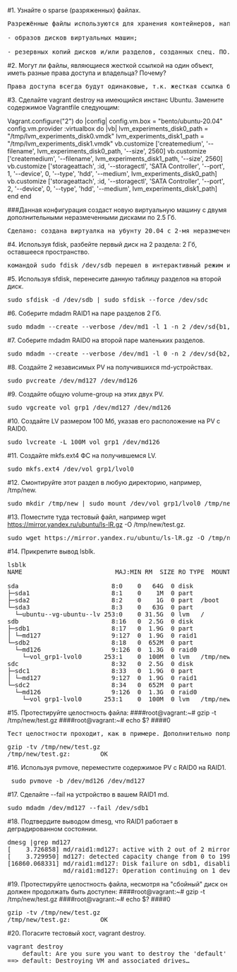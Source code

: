 #1. Узнайте о sparse (разряженных) файлах.
<pre>
Разрежённые файлы используются для хранения контейнеров, например:

- образов дисков виртуальных машин;

- резервных копий дисков и/или разделов, созданных спец. ПО.
</pre>
#2. Могут ли файлы, являющиеся жесткой ссылкой на один объект, иметь разные права доступа и владельца? Почему?

<pre>Права доступа всегда будут одинаковые, т.к. жесткая ссылка будет иметь тот-же инод, что и файл. При изменение прав доступа к файлу автоматически меняются права доступа всех хардлинков.</pre>

#3. Сделайте vagrant destroy на имеющийся инстанс Ubuntu. Замените содержимое Vagrantfile следующим:

Vagrant.configure("2") do |config|
  config.vm.box = "bento/ubuntu-20.04"
  config.vm.provider :virtualbox do |vb|
    lvm_experiments_disk0_path = "/tmp/lvm_experiments_disk0.vmdk"
    lvm_experiments_disk1_path = "/tmp/lvm_experiments_disk1.vmdk"
    vb.customize ['createmedium', '--filename', lvm_experiments_disk0_path, '--size', 2560]
    vb.customize ['createmedium', '--filename', lvm_experiments_disk1_path, '--size', 2560]
    vb.customize ['storageattach', :id, '--storagectl', 'SATA Controller', '--port', 1, '--device', 0, '--type', 'hdd', '--medium', lvm_experiments_disk0_path]
    vb.customize ['storageattach', :id, '--storagectl', 'SATA Controller', '--port', 2, '--device', 0, '--type', 'hdd', '--medium', lvm_experiments_disk1_path]
  end
end

###Данная конфигурация создаст новую виртуальную машину с двумя дополнительными неразмеченными дисками по 2.5 Гб.
<pre>Сделано: создана виртуалка на убунту 20.04 с 2-мя неразмеченными жесткими дисками: sdb и sdc по 2,5Гб</pre>
#4. Используя fdisk, разбейте первый диск на 2 раздела: 2 Гб, оставшееся пространство.
<pre>командой sudo fdisk /dev/sdb перешел в интерактивный режим и разбил диск на 2 раздела: 1,9Гб и 652Мб</pre>
#5. Используя sfdisk, перенесите данную таблицу разделов на второй диск.
<pre>sudo sfdisk -d /dev/sdb | sudo sfdisk --force /dev/sdc</pre>
#6. Соберите mdadm RAID1 на паре разделов 2 Гб.
<pre>sudo mdadm --create --verbose /dev/md1 -l 1 -n 2 /dev/sd{b1,c1}</pre>
#7. Соберите mdadm RAID0 на второй паре маленьких разделов.
<pre>sudo mdadm --create --verbose /dev/md1 -l 0 -n 2 /dev/sd{b2,c2}</pre>
#8. Создайте 2 независимых PV на получившихся md-устройствах.
<pre>sudo pvcreate /dev/md127 /dev/md126</pre>
#9. Создайте общую volume-group на этих двух PV.
<pre>sudo vgcreate vol_grp1 /dev/md127 /dev/md126</pre>
#10. Создайте LV размером 100 Мб, указав его расположение на PV с RAID0.
<pre>sudo lvcreate -L 100M vol_grp1 /dev/md126</pre>
#11. Создайте mkfs.ext4 ФС на получившемся LV.
<pre>sudo mkfs.ext4 /dev/vol_grp1/lvol0</pre>
#12. Смонтируйте этот раздел в любую директорию, например, /tmp/new.
<pre>sudo mkdir /tmp/new | sudo mount /dev/vol_grp1/lvol0 /tmp/new</pre>
#13. Поместите туда тестовый файл, например wget https://mirror.yandex.ru/ubuntu/ls-lR.gz -O /tmp/new/test.gz.
<pre>sudo wget https://mirror.yandex.ru/ubuntu/ls-lR.gz -O /tmp/new/test.gz</pre>
#14. Прикрепите вывод lsblk.
<pre>
lsblk
NAME                         MAJ:MIN RM  SIZE RO TYPE  MOUNTPOINT

sda                         8:0    0   64G  0 disk
├─sda1                      8:1    0    1M  0 part
├─sda2                      8:2    0    1G  0 part  /boot
└─sda3                      8:3    0   63G  0 part
  └─ubuntu--vg-ubuntu--lv 253:0    0 31.5G  0 lvm   /
sdb                         8:16   0  2.5G  0 disk
├─sdb1                      8:17   0  1.9G  0 part
│ └─md127                   9:127  0  1.9G  0 raid1
└─sdb2                      8:18   0  652M  0 part
  └─md126                   9:126  0  1.3G  0 raid0
    └─vol_grp1-lvol0      253:1    0  100M  0 lvm   /tmp/new
sdc                         8:32   0  2.5G  0 disk
├─sdc1                      8:33   0  1.9G  0 part
│ └─md127                   9:127  0  1.9G  0 raid1
└─sdc2                      8:34   0  652M  0 part
  └─md126                   9:126  0  1.3G  0 raid0
    └─vol_grp1-lvol0      253:1    0  100M  0 lvm   /tmp/new
</pre>

#15. Протестируйте целостность файла:
####root@vagrant:~# gzip -t /tmp/new/test.gz
####root@vagrant:~# echo $?
####0

<pre>Тест целостности проходит, как в примере. Дополнительно попробовал с ключем -tv</pre>
<pre>
gzip -tv /tmp/new/test.gz
/tmp/new/test.gz:        OK
</pre>
#16. Используя pvmove, переместите содержимое PV с RAID0 на RAID1.
<pre> sudo pvmove -b /dev/md126 /dev/md127 </pre>
#17. Сделайте --fail на устройство в вашем RAID1 md.
<pre>sudo mdadm /dev/md127 --fail /dev/sdb1</pre>
#18. Подтвердите выводом dmesg, что RAID1 работает в деградированном состоянии.
<pre>dmesg |grep md127
[    3.726858] md/raid1:md127: active with 2 out of 2 mirrors
[    3.729950] md127: detected capacity change from 0 to 1997537280
[16860.068331] md/raid1:md127: Disk failure on sdb1, disabling device.
               md/raid1:md127: Operation continuing on 1 devices.</pre>
#19. Протестируйте целостность файла, несмотря на "сбойный" диск он должен продолжать быть доступен:
####root@vagrant:~# gzip -t /tmp/new/test.gz
####root@vagrant:~# echo $?
####0
<pre>
gzip -tv /tmp/new/test.gz
/tmp/new/test.gz:        OK
</pre>
#20. Погасите тестовый хост, vagrant destroy.
<pre>
vagrant destroy
    default: Are you sure you want to destroy the 'default' VM? [y/N] y
==> default: Destroying VM and associated drives…</pre>
